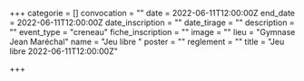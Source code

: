  +++
categorie = []
convocation = ""
date = 2022-06-11T12:00:00Z
end_date = 2022-06-11T12:00:00Z
date_inscription = ""
date_tirage = ""
description = ""
event_type = "creneau"
fiche_inscription = ""
image = ""
lieu = "Gymnase Jean Maréchal"
name = "Jeu libre "
poster = ""
reglement = ""
title = "Jeu libre 2022-06-11T12:00:00Z"

+++